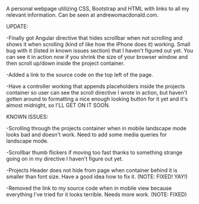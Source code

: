 A personal webpage utilizing CSS, Bootstrap and HTML with links to all my relevant information. Can be seen at andrewomacdonald.com.

UPDATE:

-Finally got Angular directive that hides scrollbar when not scrolling and shows it when scrolling (kind of like how the iPhone does it) working. Small bug with it (listed in known issues section) that I haven't figured out yet. You can see it in action now if you shrink the size of your browser window and then scroll up/down inside the project container.

 -Added a link to the source code on the top left of the page.

 -Have a controller working that appends placeholders inside the projects container so user can see the scroll directive I wrote in action, but haven't gotten around to formatting a nice enough looking button for it yet and it's almost midnight, so I'LL GET ON IT SOON.


KNOWN ISSUES:

-Scrolling through the projects container when in mobile landscape mode looks bad and doesn't work. Need to add some media queries for landscape mode.

-Scrollbar thumb flickers if moving too fast thanks to something strange going on in my directive I haven't figure out yet.

-Projects Header does not hide from page when container behind it is smaller than font size. Have a good idea how to fix it.
(NOTE: FIXED! YAY!)

-Removed the link to my source code when in mobile view because everything I've tried for it looks terrible. Needs more work.
(NOTE: FIXED)

